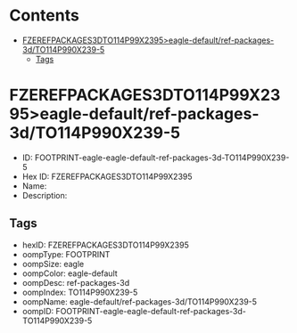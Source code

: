 



Contents
========

* [FZEREFPACKAGES3DTO114P99X2395>eagle-default/ref-packages-3d/TO114P990X239-5](#fzerefpackages3dto114p99x2395eagle-defaultref-packages-3dto114p990x239-5)
	* [Tags](#tags)

# FZEREFPACKAGES3DTO114P99X2395>eagle-default/ref-packages-3d/TO114P990X239-5

- ID: FOOTPRINT-eagle-eagle-default-ref-packages-3d-TO114P990X239-5
- Hex ID: FZEREFPACKAGES3DTO114P99X2395
- Name: 
- Description: 

## Tags

- hexID: FZEREFPACKAGES3DTO114P99X2395
- oompType: FOOTPRINT
- oompSize: eagle
- oompColor: eagle-default
- oompDesc: ref-packages-3d
- oompIndex: TO114P990X239-5
- oompName: eagle-default/ref-packages-3d/TO114P990X239-5
- oompID: FOOTPRINT-eagle-eagle-default-ref-packages-3d-TO114P990X239-5
